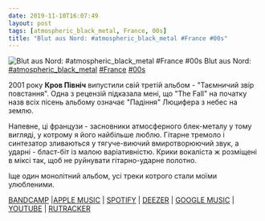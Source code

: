 ```yaml
---
date: 2019-11-10T16:07:49
layout: post
tags: [atmospheric_black_metal, France, 00s]
title: "Blut aus Nord: #atmospheric_black_metal #France #00s"
---
```

![Blut aus Nord: #atmospheric_black_metal #France #00s](https://f4.bcbits.com/img/a0737541200_5.jpg)
Blut aus Nord: [#atmospheric_black_metal](/tags/#atmospheric_black_metal) [#France](/tags/#France) [#00s](/tags/#00s)

2001 року **Кров Північ** випустили свій третій альбом - &quot;Таємничий звір повстання&quot;. Одна з рецензій підказала мені, що &quot;The Fall&quot; на початку назв всіх пісень альбому означає &quot;Падіння&quot; Люцифера з небес на землю.

Напевне, ці французи - засновники атмосферного блек-металу у тому вигляді, у котрому я його найбільше люблю. Гітарне тремоло і синтезатор зливаються у тягуче-виючий вмиротворюючий звук, а ударні - бласт-біт із малою варіативністю. Крики вокаліста ж розміщені в міксі так, щоб не руйнувати гітарно-ударне полотно.

Іще один монолітний альбом, усі треки котрого стали моїми улюбленими.

[BANDCAMP](https://blutausnord.bandcamp.com/album/the-mystical-beast-of-rebellion) |[APPLE MUSIC](https://music.apple.com/ua/album/the-mystical-beast-of-rebellion/582743207) \| [SPOTIFY](https://open.spotify.com/album/2Z6e0gANXKzbMU5L6yUgJx) \| [DEEZER](https://www.deezer.com/album/6147142?utm_source=deezer&amp;utm_content=album-6147142&amp;utm_term=1601611822_1573394778&amp;utm_medium=web) \| [GOOGLE MUSIC](https://play.google.com/music/m/B5xkjgrondhycgosjons7qt4pga?t=The_Mystical_Beast_of_Rebellion_-_Blut_aus_Nord) \| [YOUTUBE](https://www.youtube.com/playlist?list=OLAK5uy_nt2ult4e2Up8zFJnoV04okLiB2HKcsiFw) \| [RUTRACKER](https://rutracker.org/forum/viewtopic.php?t=5162050)